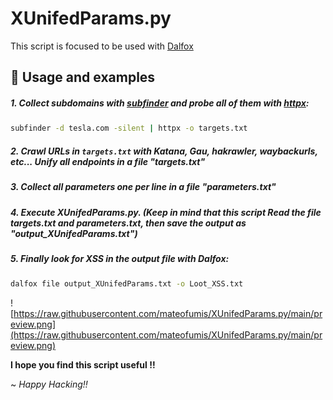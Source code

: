 # XUnifedParams.py

  This script is focused to be used with [Dalfox](https://github.com/hahwul/dalfox)

## 🔨 Usage and examples

##### 1. Collect subdomains with [subfinder](https://github.com/projectdiscovery/subfinder) and probe all of them with [httpx](https://github.com/projectdiscovery/httpx): 

```bash
subfinder -d tesla.com -silent | httpx -o targets.txt
```

##### 2. **Crawl URLs in `targets.txt` with Katana, Gau, hakrawler, waybackurls, etc**... Unify all endpoints in a file "targets.txt"

##### 3. Collect all parameters one per line in a file "parameters.txt"

##### 4. Execute **XUnifedParams.py**. (Keep in mind that this script Read the file targets.txt and parameters.txt, then save the output as "output_XUnifedParams.txt")

##### 5. **Finally look for XSS in the output file with Dalfox**:

```bash
dalfox file output_XUnifedParams.txt -o Loot_XSS.txt
```

![https://raw.githubusercontent.com/mateofumis/XUnifedParams.py/main/preview.png](https://raw.githubusercontent.com/mateofumis/XUnifedParams.py/main/preview.png)

**I hope you find this script useful !!**

~ *Happy Hacking!!*
